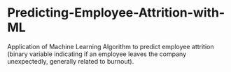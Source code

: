 # Predicting-Employee-Attrition-with-ML
Application of Machine Learning Algorithm to predict employee attrition (binary variable indicating if an employee leaves the company unexpectedly, generally related to burnout).
